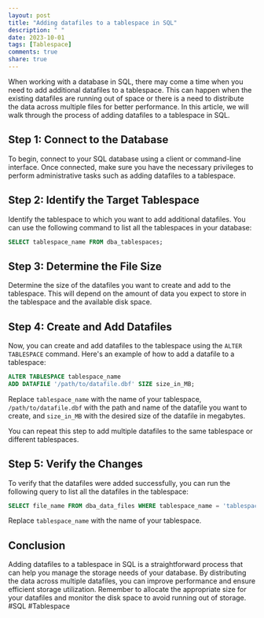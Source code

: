 ```yaml
---
layout: post
title: "Adding datafiles to a tablespace in SQL"
description: " "
date: 2023-10-01
tags: [Tablespace]
comments: true
share: true
---
```


When working with a database in SQL, there may come a time when you need to add additional datafiles to a tablespace. This can happen when the existing datafiles are running out of space or there is a need to distribute the data across multiple files for better performance. In this article, we will walk through the process of adding datafiles to a tablespace in SQL.

## Step 1: Connect to the Database

To begin, connect to your SQL database using a client or command-line interface. Once connected, make sure you have the necessary privileges to perform administrative tasks such as adding datafiles to a tablespace.

## Step 2: Identify the Target Tablespace

Identify the tablespace to which you want to add additional datafiles. You can use the following command to list all the tablespaces in your database:

```sql
SELECT tablespace_name FROM dba_tablespaces;
```

## Step 3: Determine the File Size

Determine the size of the datafiles you want to create and add to the tablespace. This will depend on the amount of data you expect to store in the tablespace and the available disk space.

## Step 4: Create and Add Datafiles

Now, you can create and add datafiles to the tablespace using the `ALTER TABLESPACE` command. Here's an example of how to add a datafile to a tablespace:

```sql
ALTER TABLESPACE tablespace_name 
ADD DATAFILE '/path/to/datafile.dbf' SIZE size_in_MB;
```

Replace `tablespace_name` with the name of your tablespace, `/path/to/datafile.dbf` with the path and name of the datafile you want to create, and `size_in_MB` with the desired size of the datafile in megabytes.

You can repeat this step to add multiple datafiles to the same tablespace or different tablespaces.

## Step 5: Verify the Changes

To verify that the datafiles were added successfully, you can run the following query to list all the datafiles in the tablespace:

```sql
SELECT file_name FROM dba_data_files WHERE tablespace_name = 'tablespace_name';
```
Replace `tablespace_name` with the name of your tablespace.

## Conclusion

Adding datafiles to a tablespace in SQL is a straightforward process that can help you manage the storage needs of your database. By distributing the data across multiple datafiles, you can improve performance and ensure efficient storage utilization. Remember to allocate the appropriate size for your datafiles and monitor the disk space to avoid running out of storage. #SQL #Tablespace